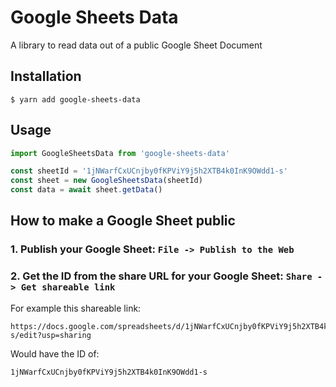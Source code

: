 # Google Sheets Data

A library to read data out of a public Google Sheet Document

## Installation

```
$ yarn add google-sheets-data
```

## Usage

```javascript
import GoogleSheetsData from 'google-sheets-data'

const sheetId = '1jNWarfCxUCnjby0fKPViY9j5h2XTB4k0InK9OWdd1-s'
const sheet = new GoogleSheetsData(sheetId)
const data = await sheet.getData()
```

## How to make a Google Sheet public

### 1. Publish your Google Sheet: `File -> Publish to the Web`
### 2. Get the ID from the share URL for your Google Sheet: `Share -> Get shareable link`

For example this shareable link:

```
https://docs.google.com/spreadsheets/d/1jNWarfCxUCnjby0fKPViY9j5h2XTB4k0InK9OWdd1-s/edit?usp=sharing
```

Would have the ID of:

```
1jNWarfCxUCnjby0fKPViY9j5h2XTB4k0InK9OWdd1-s
```
